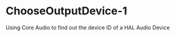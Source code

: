ChooseOutputDevice-1
====================

Using Core Audio to find out the device ID of a HAL Audio Device